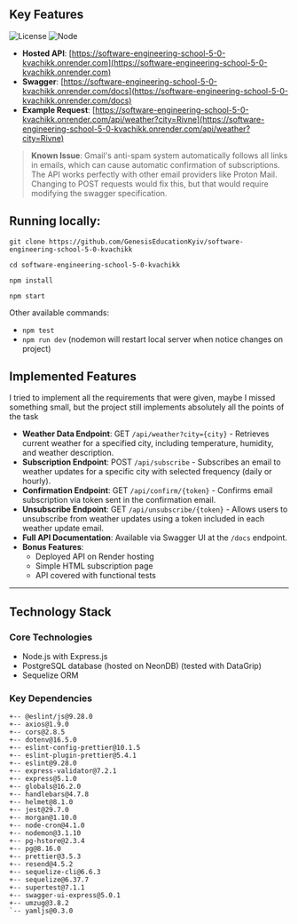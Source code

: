 ## Key Features

![License](https://img.shields.io/badge/license-MIT-blue.svg)
![Node](https://img.shields.io/badge/node-%3E%3D22.0.0-green.svg)

- **Hosted API**: [https://software-engineering-school-5-0-kvachikk.onrender.com](https://software-engineering-school-5-0-kvachikk.onrender.com)
- **Swagger**: [https://software-engineering-school-5-0-kvachikk.onrender.com/docs](https://software-engineering-school-5-0-kvachikk.onrender.com/docs)
- **Example Request**: [https://software-engineering-school-5-0-kvachikk.onrender.com/api/weather?city=Rivne](https://software-engineering-school-5-0-kvachikk.onrender.com/api/weather?city=Rivne)

> **Known Issue**: Gmail's anti-spam system automatically follows all links in emails, which can cause automatic confirmation of subscriptions. The API works perfectly with other email providers like Proton Mail. Changing to POST requests would fix this, but that would require modifying the swagger specification.

## Running locally:

```
git clone https://github.com/GenesisEducationKyiv/software-engineering-school-5-0-kvachikk
```

```
cd software-engineering-school-5-0-kvachikk
```

```
npm install
```

```
npm start
```

Other available commands:

- `npm test`
- `npm run dev` (nodemon will restart local server when notice changes on project)

## Implemented Features

I tried to implement all the requirements that were given, maybe I missed something small, but the project still implements absolutely all the points of the task

- **Weather Data Endpoint**: GET `/api/weather?city={city}` - Retrieves current weather for a specified city, including temperature, humidity, and weather description.
- **Subscription Endpoint**: POST `/api/subscribe` - Subscribes an email to weather updates for a specific city with selected frequency (daily or hourly).
- **Confirmation Endpoint**: GET `/api/confirm/{token}` - Confirms email subscription via token sent in the confirmation email.
- **Unsubscribe Endpoint**: GET `/api/unsubscribe/{token}` - Allows users to unsubscribe from weather updates using a token included in each weather update email.
- **Full API Documentation**: Available via Swagger UI at the `/docs` endpoint.
- **Bonus Features**:
    - Deployed API on Render hosting
    - Simple HTML subscription page
    - API covered with functional tests

---

## Technology Stack

### Core Technologies

- Node.js with Express.js
- PostgreSQL database (hosted on NeonDB) (tested with DataGrip)
- Sequelize ORM

### Key Dependencies

```
+-- @eslint/js@9.28.0
+-- axios@1.9.0
+-- cors@2.8.5
+-- dotenv@16.5.0
+-- eslint-config-prettier@10.1.5
+-- eslint-plugin-prettier@5.4.1
+-- eslint@9.28.0
+-- express-validator@7.2.1
+-- express@5.1.0
+-- globals@16.2.0
+-- handlebars@4.7.8
+-- helmet@8.1.0
+-- jest@29.7.0
+-- morgan@1.10.0
+-- node-cron@4.1.0
+-- nodemon@3.1.10
+-- pg-hstore@2.3.4
+-- pg@8.16.0
+-- prettier@3.5.3
+-- resend@4.5.2
+-- sequelize-cli@6.6.3
+-- sequelize@6.37.7
+-- supertest@7.1.1
+-- swagger-ui-express@5.0.1
+-- umzug@3.8.2
`-- yamljs@0.3.0
```
